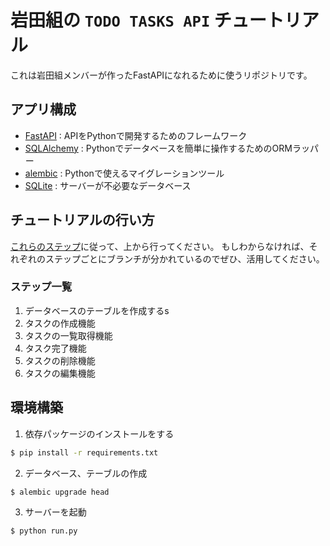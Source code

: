 # 岩田組の `TODO TASKS API` チュートリアル

これは岩田組メンバーが作ったFastAPIになれるために使うリポジトリです。

## アプリ構成
- [FastAPI](https://fastapi.tiangolo.com/ja/) : APIをPythonで開発するためのフレームワーク
- [SQLAlchemy](https://www.sqlalchemy.org/) : Pythonでデータベースを簡単に操作するためのORMラッパー
- [alembic](https://alembic.sqlalchemy.org/en/latest/) : Pythonで使えるマイグレーションツール
- [SQLite](https://www.sqlite.org/index.html) : サーバーが不必要なデータベース

## チュートリアルの行い方
[これらのステップ](/steps/)に従って、上から行ってください。
もしわからなければ、それぞれのステップごとにブランチが分かれているのでぜひ、活用してください。

### ステップ一覧
1. データベースのテーブルを作成するs
2. タスクの作成機能
3. タスクの一覧取得機能
4. タスク完了機能
5. タスクの削除機能
6. タスクの編集機能

## 環境構築

1. 依存パッケージのインストールをする
```bash
$ pip install -r requirements.txt
```

2. データベース、テーブルの作成
```bash
$ alembic upgrade head
```

3. サーバーを起動
```bash
$ python run.py
```
